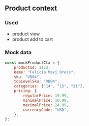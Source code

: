 ## Product context

### Used

-   product view
-   product add to cart

### Mock data

```javascript
const mockProductCtx = {
    productId: 1153,
    name: "Felicia Maxi Dress",
    sku: "VD04",
    topLevelSku: "VD04",
    categories: ["14", "15", "21"],
    pricing: {
        regularPrice: 19.99,
        minimalPrice: 10.99,
        maximalPrice: 24.99,
        currencyCode: "USD",
    },
};
```
